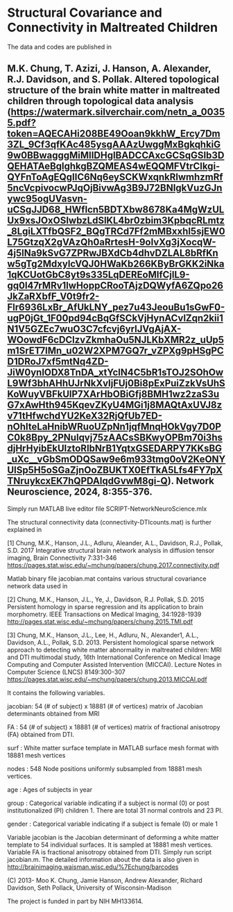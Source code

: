 # Structural Covariance and Connectivity in Maltreated Children 

The data and codes are published in 

## M.K. Chung, T. Azizi, J. Hanson, A. Alexander, R.J. Davidson, and S. Pollak. Altered topological structure of the brain white matter in maltreated children through topological data analysis (https://watermark.silverchair.com/netn_a_00355.pdf?token=AQECAHi208BE49Ooan9kkhW_Ercy7Dm3ZL_9Cf3qfKAc485ysgAAAzUwggMxBgkqhkiG9w0BBwagggMiMIIDHgIBADCCAxcGCSqGSIb3DQEHATAeBglghkgBZQMEAS4wEQQMFVtrCIkgi-QYFnToAgEQgIIC6Nq6eySCKWxqnkRlwmhzmRf5ncVcpivocwPJqOjBivwAg3B9J72BNIgkVuzGJnywc95ogUVasvn-uCSgJJD68_HWflcn5BDTXbw8678Ka4MgWzULUx9xsJOxOSIwbzLdSlKL4br0zbim3KpbqcRLmtz_8LgiLXTfbQSF2_BQgTRCd7Ff2mMBxxhI5sjEW0L75GtzqX2gVAzQh0aRrtesH-9oIvXg3jXocqW-4j5lNa9kSvG7ZPRwJBXdCb4dhvDZLAL8bRfKnw5gTg2MdxylcVQJ0HWaKb266KByBrGKK2iNka1qKCUotGbC8yt9s335LqDEREoMlfCjlL9-gq0l47rMRv1lwHoppCRooTAjzDQWyfA6ZQpo26JkZaRXbfF_V0t9fr2-Flr6936LxBr_AfUkLNY_pez7u43JeouBu1sGwF0-ugP0jGt_1F00pd94cBqGfSCkVjHynACvlZqn2kii1N1V5GZEc7wuO3C7cfcvj6yrlJVgAjAX-WOowdF6cDClzvZkmhaOu5NJLKbXMR2z_uUp5m1SrET7IMn_u02W2XPM7GQ7r_vZPXg9pHSgPCD1DRoJ7xf5mtNq4ZD-JiW0ynlODX8TnDA_xtYclN4C5bR1sTOJ2SOhOwL9Wf3bhAHhUJrNkXvIjFUj0Bi8pExPuiZzkVsUhSKoWuyVBFkUlP7XArHbOBiGfj8BMH1wz2zaS3uG7xAwHth945KqevZKyU4MGi1j8MAQtAxUVJ8zv71tHfwchdYU2KeX32RjQfUb7ED-nOhIteLaHnibWRuoUZpNn1jqfMnqHOkVgy7D0PC0k8Bpy_2PNulqvj75zAACsSBKwyOPBm70i3hsdjHrHyibEkUlztoRIbNrB1YqtxGSEDARPY7KKsBG_uXc__vGbSmODQSaw9e6m933tmg0oV2KeONYUISp5H5oSGaZjnOoZBUKTX0EfTkA5Lfs4FY7pXTNruykcxEK7hQPDAlqdGvwM8gi-Q). Network Neuroscience, 2024, 8:355-376. 


Simply run MATLAB live editor file SCRIPT-NetworkNeuroScience.mlx

The structural connectivity data (connectivity-DTIcounts.mat) is further explained in

[1] Chung, M.K., Hanson, J.L., Adluru, Aleander, A.L., Davidson, R.J., Pollak, S.D. 2017 
Integrative structural brain network analysis in diffusion tensor imaging, Brain Connectivity 7:331-346
https://pages.stat.wisc.edu/~mchung/papers/chung.2017.connectivity.pdf

Matlab binary file jacobian.mat contains various structural covariance network data used in 

[2] Chung, M.K., Hanson, J.L., Ye, J., Davidson, R.J. Pollak, S.D. 2015 Persistent homology in sparse regression and its application to brain morphometry. IEEE Transactions on Medical Imaging, 34:1928-1939 http://pages.stat.wisc.edu/~mchung/papers/chung.2015.TMI.pdf

[3] Chung, M.K., Hanson, J.L., Lee, H., Adluru, N., Alexander1, A.L., Davidson, A.L., Pollak, S.D. 2013. Persistent homological sparse network approach to detecting white matter abnormality in maltreated children: MRI and DTI multimodal study, 16th International Conference on Medical Image Computing and Computer Assisted Intervention (MICCAI).  Lecture Notes in Computer Science (LNCS) 8149:300-307 
https://pages.stat.wisc.edu/~mchung/papers/chung.2013.MICCAI.pdf

It contains the following variables.

jacobian: 54 (# of subject) x 18881 (# of vertices) matrix of Jacobian determinants obtained from MRI

FA         : 54 (# of subject) x 18881 (# of vertices) matrix of fractional anisotropy (FA) obtained from DTI. 

surf       : White matter surface template in MATLAB surface mesh format with 18881 mesh vertices 

nodes    : 548 Node positions uniformly subsampled from 18881 mesh vertices.

age        : Ages of subjects in year 

group    : Categorical variable indicating if a subject is normal (0) or post institutionalized (PI) children 1. 
               There are total 31 normal controls and 23 PI.
               
gender   : Categorical variable indicating if a subject is female (0) or male 1 

Variable jacobian is the Jacobian determinant of deforming a white matter template to 54 individual surfaces. It is sampled at 18881 mesh vertices. Variable FA is fractional anisotropy obtained from DTI. Simply run script jacobian.m. The detailed information about the data is also given in
http://brainimaging.waisman.wisc.edu/%7Echung/barcodes



(C) 2013- Moo K. Chung, Jamie Hanson, Andrew Alexander, Richard Davidson, Seth Pollack, 
University of Wisconsin-Madison

The project is funded in part by NIH MH133614.

